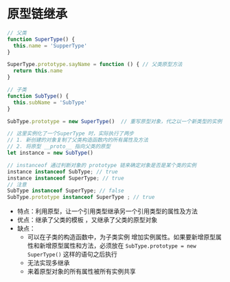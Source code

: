 # 原型链继承

```js
// 父类
function SuperType() {
  this.name = 'SupperType'
}

SuperType.prototype.sayName = function () { // ⽗类原型⽅法
  return this.name
}

// 子类
function SubType() {
  this.subName = 'SubType'
}

SubType.prototype = new SuperType()  // 重写原型对象，代之以⼀个新类型的实例

// 这里实例化了一个SuperType 时，实际执行了两步
// 1. 新创建的对象复制了父类构造函数内的所有属性及方法
// 2. 将原型 __proto__ 指向父类的原型
let instance = new SubType()

// instanceof 通过判断对象的 prototype 链来确定对象是否是某个类的实例
instance instanceof SubType; // true
instance instanceof SuperType; // true
// 注意
SubType instanceof SuperType; // false
SubType.prototype instanceof SuperType ; // true
```
- 特点：利用原型，让一个引用类型继承另一个引用类型的属性及方法
- 优点：继承了父类的模板 ，又继承了父类的原型对象
- 缺点：
    + 可以在子类的构造函数中，为子类实例 增加实例属性。如果要新增原型属性和新增原型属性和方法，必须放在 `SubType.prototype = new SuperType()` 这样的语句之后执行
    + 无法实现多继承
    + 来着原型对象的所有属性被所有实例共享